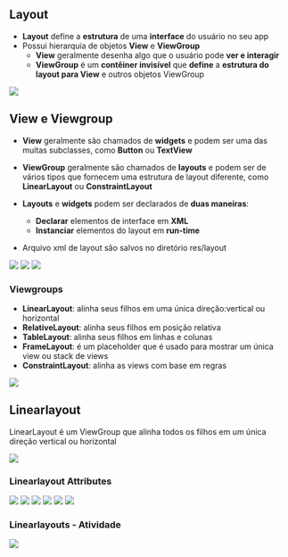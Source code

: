 ## Layout

- **Layout** define a **estrutura** de uma **interface** do usuário no seu app
- Possui hierarquia de objetos **View** e **ViewGroup**
  - **View** geralmente desenha algo que o usuário pode **ver e interagir**
  - **ViewGroup** é um **contêiner invisível** que **define** a **estrutura do layout para View** e outros objetos ViewGroup

<img src=".assets/35.jpg">
 
## View e Viewgroup

- **View** geralmente são chamados de **widgets** e podem ser uma das muitas subclasses, como **Button** ou **TextView**

- **ViewGroup** geralmente são chamados de **layouts** e podem ser de vários tipos que fornecem uma estrutura de layout diferente, como **LinearLayout** ou **ConstraintLayout**

- **Layouts** e **widgets** podem ser declarados de **duas maneiras**:
  - **Declarar** elementos de interface em **XML**
  - **Instanciar** elementos do layout em **run-time**
 
- Arquivo xml de layout são salvos no diretório res/layout

<img src=".assets/36.jpg">

<img src=".assets/37.jpg">

<img src=".assets/38.jpg">

### Viewgroups

- **LinearLayout**: alinha seus filhos em uma única direção:vertical ou horizontal
- **RelativeLayout**: alinha seus filhos em posição relativa
- **TableLayout**: alinha seus filhos em linhas e colunas
- **FrameLayout**: é um placeholder que é usado para mostrar um única view ou stack de views
- **ConstraintLayout**: alinha as views com base em regras

<img src=".assets/39.jpg">

## Linearlayout

LinearLayout é um ViewGroup que alinha todos os filhos em um única direção vertical ou horizontal

<img src=".assets/40.jpg">

### Linearlayout Attributes

<img src=".assets/41.jpg">

<img src=".assets/42.jpg">

<img src=".assets/43.jpg">

<img src=".assets/44.jpg">

<img src=".assets/45.jpg">

<img src=".assets/46.jpg">

### Linearlayouts - Atividade

<img src=".assets/47.jpg">
